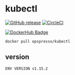 # kubectl

[![GitHub release](https://img.shields.io/github/release/opspresso/kubectl.svg)](https://github.com/opspresso/kubectl/releases)
[![CircleCI](https://circleci.com/gh/opspresso/kubectl.svg?style=svg)](https://circleci.com/gh/opspresso/kubectl)

[![DockerHub Badge](http://dockeri.co/image/opspresso/kubectl)](https://hub.docker.com/r/opspresso/kubectl/)

```bash
docker pull opspresso/kubectl
```

## version

```
ENV VERSION v1.15.2
```
